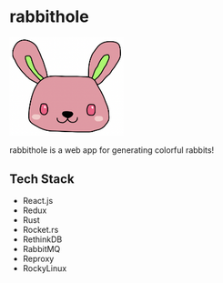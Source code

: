 # rabbithole

<img src="docs/rabbit-bc2d0bec-7585-41e9-b0dc-6af0676b0b41.png" width="200">

rabbithole is a web app for generating colorful rabbits!

## Tech Stack

- React.js
- Redux
- Rust
- Rocket.rs
- RethinkDB
- RabbitMQ
- Reproxy
- RockyLinux

